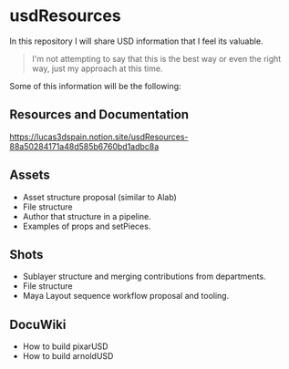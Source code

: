 # usdResources
In this repository I will share USD information that I feel its valuable.
>I'm not attempting to say that this is the best way or even the right way, just my approach at this time.

Some of this information will be the following:

## Resources and Documentation
https://lucas3dspain.notion.site/usdResources-88a50284171a48d585b6760bd1adbc8a
## Assets
- Asset structure proposal (similar to Alab)
- File structure
- Author that structure in a pipeline.
- Examples of props and setPieces.
## Shots
- Sublayer structure and merging contributions from departments.
- File structure
- Maya Layout sequence workflow proposal and tooling.
## DocuWiki
- How to build pixarUSD
- How to build arnoldUSD
